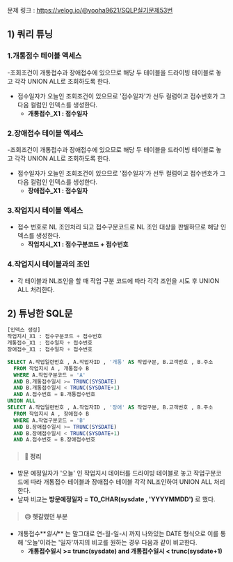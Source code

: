 문제 링크 : https://velog.io/@yooha9621/SQLP실기문제53번

## 1) 쿼리 튜닝
### 1.개통접수 테이블 액세스
-조회조건이 개통접수과 장애접수에 있으므로 해당 두 테이블을 드라이빙 테이블로 놓고 각각 UNION ALL로 조회하도록 한다.
- 접수일자가 오늘인 조회조건이 있으므로 '접수일자'가 선두 컬럼이고 접수번호가 그 다음 컬럼인 인덱스를 생성한다.
   - **개통접수_X1 : 접수일자**
   
### 2.장애접수 테이블 액세스
-조회조건이 개통접수과 장애접수에 있으므로 해당 두 테이블을 드라이빙 테이블로 놓고 각각 UNION ALL로 조회하도록 한다.
- 접수일자가 오늘인 조회조건이 있으므로 '접수일자'가 선두 컬럼이고 접수번호가 그 다음 컬럼인 인덱스를 생성한다.
   - **장애접수_X1 : 접수일자**
   
### 3.작업지시 테이블 액세스
- 접수 번호로 NL 조인처리 되고 접수구분코드로 NL 조인 대상을 판별하므로 해당 인덱스를 생성한다.
   - **작업지시_X1 : 접수구분코드 + 접수번호**
   
### 4.작업지시 테이블과의 조인
- 각 테이블과 NL조인을 할 때 작업 구분 코드에 따라 각각 조인을 시도 후 UNION ALL 처리한다.
## 2) 튜닝한 SQL문
   
```sql
[인덱스 생성]
작업지시_X1 : 접수구분코드 + 접수번호
개통접수_X1 : 접수일자 + 접수번호
장애접수_X1 : 접수일자 + 접수번호

SELECT A.작업일련번호 , A.작업자ID , '개통' AS 작업구분, B.고객번호 , B.주소
  FROM 작업지시 A , 개통접수 B
  WHERE A.작업구분코드 = 'A'
  AND B.개통접수일시 >= TRUNC(SYSDATE)
  AND B.개통접수일시 < TRUNC(SYSDATE+1)
  AND A.접수번호 = B.개통접수번호
UNION ALL
SELECT A.작업일련번호 , A.작업자ID , '장애' AS 작업구분, B.고객번호 , B.주소
  FROM 작업지시 A , 장애접수 B
  WHERE A.작업구분코드 = 'B'
  AND B.장애접수일시 >= TRUNC(SYSDATE)
  AND B.장애접수일시 < TRUNC(SYSDATE+1)
  AND A.접수번호 = B.장애접수번호
```

> #### 🍎 정리
- 방문 예정일자가 '오늘' 인 작업지시 데이터를 드라이빙 테이블로 놓고 작업구분코드에 따라 개통접수 테이블과 장애접수 테이블 각각 NL조인하여 UNION ALL 처리한다.
- 날짜 비교는 **방문예정일자 = TO_CHAR(sysdate , 'YYYYMMDD')** 로 했다.

> #### 😥 헷갈렸던 부분
- 개통접수**_일시_** 는 말그대로 연-월-일-시 까지 나와있는 DATE 형식으로 이를 통해 
'오늘'이라는 '일자'까지의 비교를 원하는 경우 다음과 같이 비교한다.
   - **개통접수일시 >= trunc(sysdate) and 개통접수일시 < trunc(sysdate+1)**
   

   